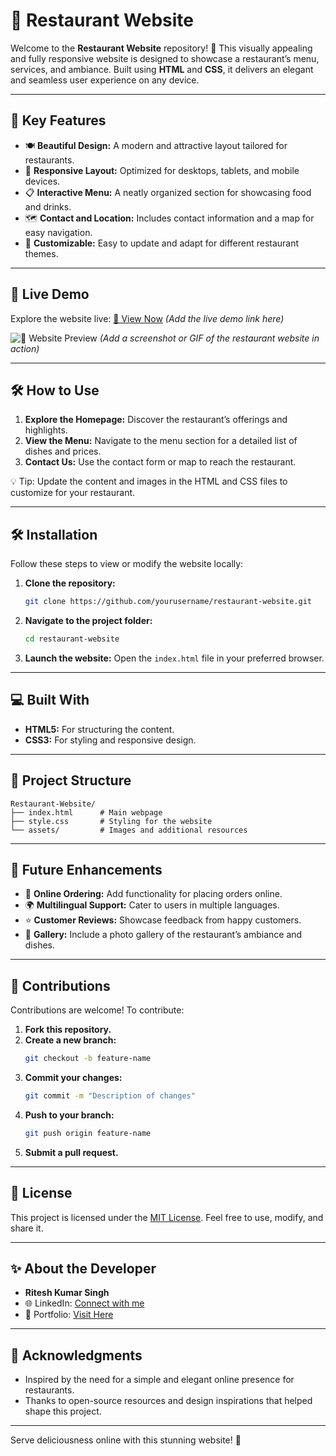 # 🍴 Restaurant Website

Welcome to the **Restaurant Website** repository! 🌟 This visually appealing and fully responsive website is designed to showcase a restaurant’s menu, services, and ambiance. Built using **HTML** and **CSS**, it delivers an elegant and seamless user experience on any device.

---

## 🌟 Key Features

- 🍽️ **Beautiful Design:** A modern and attractive layout tailored for restaurants.
- 📱 **Responsive Layout:** Optimized for desktops, tablets, and mobile devices.
- 📋 **Interactive Menu:** A neatly organized section for showcasing food and drinks.
- 🗺️ **Contact and Location:** Includes contact information and a map for easy navigation.
- 🎨 **Customizable:** Easy to update and adapt for different restaurant themes.

---

## 🎥 Live Demo

Explore the website live: [🔗 View Now](#) *(Add the live demo link here)*

![🍴 Website Preview](#) *(Add a screenshot or GIF of the restaurant website in action)*

---

## 🛠️ How to Use

1. **Explore the Homepage:** Discover the restaurant’s offerings and highlights.
2. **View the Menu:** Navigate to the menu section for a detailed list of dishes and prices.
3. **Contact Us:** Use the contact form or map to reach the restaurant.

💡 Tip: Update the content and images in the HTML and CSS files to customize for your restaurant.

---

## 🛠️ Installation

Follow these steps to view or modify the website locally:

1. **Clone the repository:**
   ```bash
   git clone https://github.com/yourusername/restaurant-website.git
   ```

2. **Navigate to the project folder:**
   ```bash
   cd restaurant-website
   ```

3. **Launch the website:**
   Open the `index.html` file in your preferred browser.

---

## 💻 Built With

- **HTML5:** For structuring the content.
- **CSS3:** For styling and responsive design.

---

## 📁 Project Structure

```
Restaurant-Website/
├── index.html      # Main webpage
├── style.css       # Styling for the website
└── assets/         # Images and additional resources
```

---

## 🚀 Future Enhancements

- 🛒 **Online Ordering:** Add functionality for placing orders online.
- 🌍 **Multilingual Support:** Cater to users in multiple languages.
- ⭐ **Customer Reviews:** Showcase feedback from happy customers.
- 📸 **Gallery:** Include a photo gallery of the restaurant’s ambiance and dishes.

---

## 🤝 Contributions

Contributions are welcome! To contribute:

1. **Fork this repository.**
2. **Create a new branch:**
   ```bash
   git checkout -b feature-name
   ```
3. **Commit your changes:**
   ```bash
   git commit -m "Description of changes"
   ```
4. **Push to your branch:**
   ```bash
   git push origin feature-name
   ```
5. **Submit a pull request.**

---

## 📜 License

This project is licensed under the [MIT License](LICENSE). Feel free to use, modify, and share it.

---

## ✨ About the Developer

- **Ritesh Kumar Singh**
- 🌐 LinkedIn: [Connect with me](#)
- 🌟 Portfolio: [Visit Here](#)

---

## 🙌 Acknowledgments

- Inspired by the need for a simple and elegant online presence for restaurants.
- Thanks to open-source resources and design inspirations that helped shape this project.

---

Serve deliciousness online with this stunning website! 🍴

